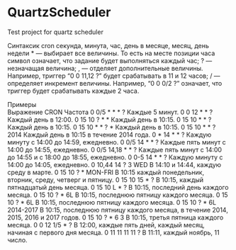 # QuartzScheduler
Test project for quartz scheduler

Синтаксик cron
секунда, минута, час, день в месяце, месяц, день недели
      * — выбирает все величины. То есть на месте позиции часа символ  означает, что задание будет выполняться каждый час;
      ? — незначащая величина;
      , — отделяет дополнительные величины. Например, триггер “0 0 11,12    ?” будет срабатывать в 11 и 12 часов;
      / — определяет инкремент величины. Например, “0 0 0/2    ?” означает, что триггер будет срабатывать каждые 2 часа.
	  
Примеры	  
Выражение CRON  			Частота
0 0/5 * * * ?   			Каждые 5 минут.
0 0 12 * * ?				Каждый день в 12:00.
0 15 10 ? * *				Каждый день в 10:15.
0 15 10 * * ?				Каждый день в 10:15.
0 15 10 * * ? *				Каждый день в 10:15.
0 15 10 * * ? 2014			Каждый день в 10:15 в течение 2014 года.
0 * 14 * * ?				Каждую минуту с 14:00 до 14:59, ежедневно.
0 0/5 14 * * ?				Каждые пять минут с 14:00 до 14:55, ежедневно.
0 0/5 14,18 * * ?			Каждые пять минут с 14:00 до 14:55 и с 18:00 до 18:55, ежедневно.
0 0-5 14 * * ?				Каждую минуту с 14:00 до 14:05, ежедневно.
0 10,44 14 ? 3 WED			В 14:10 и 14:44, каждую среду в марте.
0 15 10 ? * MON-FRI			В 10:15 каждый понедельник, вторник, среду, четверг и пятницу.
0 15 10 15 * ?				В 10:15, каждый пятнадцатый день месяца.
0 15 10 L * ?				В 10:15, последний день каждого месяца.
0 15 10 ? * 6L				В 10:15, последнюю пятницу каждого месяца.
0 15 10 ? * 6L				В 10:15, последнюю пятницу каждого месяца.
0 15 10 ? * 6L 2014-2017	В 10:15, последнюю пятницу каждого месяца, в течение 2014, 2015, 2016 и 2017 годов.
0 15 10 ? * 6 3				В 10:15, третья пятница каждого месяца.
0 0 12 1/5 * ?				В 12:00, каждые пять дней, каждый месяц, начиная с первого дня месяца.
0 11 11 11 11 ?				В 11:11, каждый ноябрь, 11 число.
